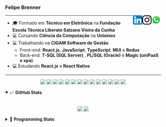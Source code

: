 <h3>Felipe Brenner</h3>

<a href="https://api.whatsapp.com/send?phone=5551995585968" target="_blank" rel="nofollow"><img align="right" width="30rem" src="./assets/whatsapp.png" alt="Whatsapp: +55 51995585968"/></a>
<a href="https://www.instagram.com/felipeobrenner/" target="_blank" rel="nofollow"><img align="right" width="30rem" src="./assets/instagram.png" alt="Instagram: @felipeobrenner"/></a>
<a href="https://www.linkedin.com/in/felipe-de-oliveira-brenner/" target="_blank" rel="nofollow"><img align="right" width="30rem" src="./assets/linkedin.png" alt="LinkedIn: @felipe-de-oliveira-brenner"/></a>

---

- 🎓 Formado em **Técnico em Eletrônica** na **Fundação Escola Técnica Liberato Salzano Vieira da Cunha**
- 💻 Cursando **Ciência da Computação** na **Unisinos**
- 💻 Trabalhando na **CIGAM Software de Gestão**
  - Front-end: **React.js**, **JavaScript**, **TypeScript**, **MUI** e **Redux**
  - Back-end: **T-SQL (SQL Server)** , **PL/SQL (Oracle)** e **Magic (uniPaaS e xpa)**
- 💻 Estudando **React.js** e **React Native**

---

<p align='center'>
  <img width="35rem" src="https://cdn.jsdelivr.net/gh/devicons/devicon/icons/react/react-original.svg" />
  <img width="35rem" src="https://cdn.jsdelivr.net/gh/devicons/devicon/icons/javascript/javascript-plain.svg" />
  <img width="35rem" src="https://cdn.jsdelivr.net/gh/devicons/devicon/icons/typescript/typescript-plain.svg" />
  <img width="35rem" src="https://cdn.jsdelivr.net/gh/devicons/devicon/icons/materialui/materialui-plain.svg" />
  <img width="35rem" src="https://cdn.jsdelivr.net/gh/devicons/devicon/icons/redux/redux-original.svg" />
  <img width="35rem" src="https://cdn.jsdelivr.net/gh/devicons/devicon/icons/css3/css3-plain.svg" />
  <img width="35rem" src="https://cdn.jsdelivr.net/gh/devicons/devicon/icons/html5/html5-plain.svg" />
  <img width="35rem" src="https://cdn.jsdelivr.net/gh/devicons/devicon/icons/vscode/vscode-original.svg" />
  <img width="35rem" src="https://cdn.jsdelivr.net/gh/devicons/devicon/icons/git/git-original.svg" />
  <img width="35rem" src="https://cdn.jsdelivr.net/gh/devicons/devicon/icons/yarn/yarn-original.svg" />
  <img width="35rem" src="https://cdn.jsdelivr.net/gh/devicons/devicon/icons/npm/npm-original-wordmark.svg" />
  <img width="35rem" src="https://cdn.jsdelivr.net/gh/devicons/devicon/icons/microsoftsqlserver/microsoftsqlserver-plain.svg" />
  <img width="35rem" src="https://cdn.jsdelivr.net/gh/devicons/devicon/icons/oracle/oracle-original.svg" />
  <img width="35rem" src="https://cdn.jsdelivr.net/gh/devicons/devicon/icons/ubuntu/ubuntu-plain.svg" />
</p>

<details open>
  <summary>📈 <b>GitHub Stats</b></summary>
  <br>
  <p align="center">
  <img src="https://github-readme-stats.vercel.app/api?username=felipebrenner&show_icons=true&theme=dark"/>
  <img src="https://github-readme-stats.vercel.app/api/top-langs/?username=felipebrenner&layout=compact&theme=dark">
  </p>

</details>

<details>
  <summary>🤖 <b>Programming Stats</b></summary>
  <br/>

  <!--START_SECTION:waka-->
**🐱 My GitHub Data** 

> 🏆 105 Contributions in the Year 2022
 > 
> 📦 179.8 kB Used in GitHub's Storage 
 > 
> 🚫 Not Opted to Hire
 > 
> 📜 22 Public Repositories 
 > 
> 🔑 2 Private Repositories  
 > 
**I'm a Night 🦉** 

```text
🌞 Morning    58 commits     ███░░░░░░░░░░░░░░░░░░░░░░   11.67% 
🌆 Daytime    154 commits    ███████░░░░░░░░░░░░░░░░░░   30.99% 
🌃 Evening    279 commits    ██████████████░░░░░░░░░░░   56.14% 
🌙 Night      6 commits      ░░░░░░░░░░░░░░░░░░░░░░░░░   1.21%

```
📅 **I'm Most Productive on Sunday** 

```text
Monday       86 commits     ████░░░░░░░░░░░░░░░░░░░░░   17.3% 
Tuesday      96 commits     ████░░░░░░░░░░░░░░░░░░░░░   19.32% 
Wednesday    62 commits     ███░░░░░░░░░░░░░░░░░░░░░░   12.47% 
Thursday     57 commits     ██░░░░░░░░░░░░░░░░░░░░░░░   11.47% 
Friday       41 commits     ██░░░░░░░░░░░░░░░░░░░░░░░   8.25% 
Saturday     43 commits     ██░░░░░░░░░░░░░░░░░░░░░░░   8.65% 
Sunday       112 commits    █████░░░░░░░░░░░░░░░░░░░░   22.54%

```


📊 **This Week I Spent My Time On** 

```text
💬 Programming Languages: 
JavaScript               11 hrs 17 mins      ██████████░░░░░░░░░░░░░░░   40.41% 
TypeScript               9 hrs 18 mins       ████████░░░░░░░░░░░░░░░░░   33.35% 
Python                   2 hrs 32 mins       ██░░░░░░░░░░░░░░░░░░░░░░░   9.12% 
C++                      1 hr 30 mins        █░░░░░░░░░░░░░░░░░░░░░░░░   5.43% 
JSON                     1 hr 24 mins        █░░░░░░░░░░░░░░░░░░░░░░░░   5.06%

🔥 Editors: 
VS Code                  27 hrs 55 mins      █████████████████████████   100.0%

🐱‍💻 Projects: 
www_CGFrontEnd           13 hrs 43 mins      ████████████░░░░░░░░░░░░░   49.13% 
expressions-language     2 hrs 44 mins       ██░░░░░░░░░░░░░░░░░░░░░░░   9.8% 
ignite-react-native      2 hrs 25 mins       ██░░░░░░░░░░░░░░░░░░░░░░░   8.67% 
www_CGFrontTemplate      2 hrs 19 mins       ██░░░░░░░░░░░░░░░░░░░░░░░   8.33% 
genetic-algorithm-traveli1 hr 56 mins        █░░░░░░░░░░░░░░░░░░░░░░░░   6.96%

💻 Operating System: 
Linux                    27 hrs 55 mins      █████████████████████████   100.0%

```

**I Mostly Code in TypeScript** 

```text
TypeScript               9 repos             █████████░░░░░░░░░░░░░░░░   36.0% 
Java                     3 repos             ███░░░░░░░░░░░░░░░░░░░░░░   12.0% 
JavaScript               3 repos             ███░░░░░░░░░░░░░░░░░░░░░░   12.0% 
CSS                      2 repos             ██░░░░░░░░░░░░░░░░░░░░░░░   8.0% 
Assembly                 1 repo              █░░░░░░░░░░░░░░░░░░░░░░░░   4.0%

```



 Last Updated on 06/04/2022 02:57:47 UTC
<!--END_SECTION:waka-->
</details>
